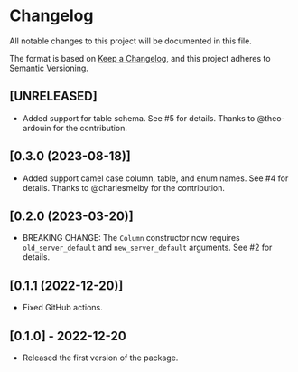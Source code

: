 # Changelog

All notable changes to this project will be documented in this file.

The format is based on [Keep a Changelog](https://keepachangelog.com/en/1.0.0/),
and this project adheres to [Semantic Versioning](https://semver.org/spec/v2.0.0.html).

## [UNRELEASED]

- Added support for table schema. See #5 for details. Thanks to @theo-ardouin for the contribution.

## [0.3.0 (2023-08-18)]

- Added support camel case column, table, and enum names. See #4 for details. Thanks to @charlesmelby for the contribution.

## [0.2.0 (2023-03-20)]

- BREAKING CHANGE: The `Column` constructor now requires `old_server_default` and `new_server_default` arguments. See #2 for details.

## [0.1.1 (2022-12-20)]

- Fixed GitHub actions.

## [0.1.0] - 2022-12-20

- Released the first version of the package.

